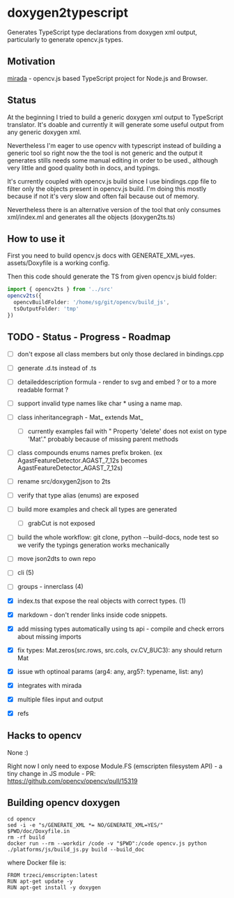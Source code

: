 # doxygen2typescript

Generates TypeScript type declarations from doxygen xml output, particularly to generate opencv.js types.

## Motivation

[mirada](https://www.npmjs.com/package/mirada) - opencv.js based TypeScript project for Node.js and Browser.

## Status

At the beginning I tried to build a generic doxygen xml output to TypeScript translator. It's doable and currently it will generate some useful output from any generic doxygen xml.

Nevertheless I'm eager to use opencv with typescript instead of building a generic tool so right now the the tool is not generic and the output it generates stills needs some manual editing in order to be used., although very little and good quality both in docs, and typings. 

It's currently coupled with opencv.js build since I use bindings.cpp file to filter only the objects present in opencv.js build. I'm doing this mostly because if not it's very slow and often fail because out of memory. 

Nevertheless there is an alternative version of the tool that only consumes xml/index.ml and generates all the objects (doxygen2ts.ts)

## How to use it

First you need to build opencv.js docs with GENERATE_XML=yes. assets/Doxyfile is a working config.

Then this code should generate the TS from given opencv.js biuld folder:

```ts
import { opencv2ts } from '../src'
opencv2ts({
  opencvBuildFolder: '/home/sg/git/opencv/build_js',
  tsOutputFolder: 'tmp'
})
```

## TODO - Status - Progress - Roadmap
- [ ] don't expose all class members but only those declared in bindings.cpp
- [ ] generate .d.ts instead of .ts
- [ ] detaileddescription formula - render to svg and embed ? or to a more readable format ? 
- [ ] support invalid type names like char * using a name map. 
- [ ] class inheritancegraph - Mat_ extends Mat_
  - [ ] currently examples fail with " Property 'delete' does not exist on type 'Mat'." probably because of missing parent methods
- [ ] class compounds enums names prefix broken. (ex AgastFeatureDetector.AGAST_7_12s becomes AgastFeatureDetector_AGAST_7_12s)
- [ ] rename src/doxygen2json to 2ts 
- [ ] verify that type alias (enums) are exposed 
- [ ] build more examples and check all types are generated
  - [ ] grabCut is not exposed
- [ ] build the whole workflow: git clone, python --build-docs, node test so we verify the typings generation works mechanically
- [ ] move json2dts to own repo
- [ ] cli (5)
- [ ] groups - innerclass (4)
- [x] index.ts that expose the real objects with correct types. (1)
- [x] markdown - don't render links inside code snippets.
- [x] add missing types automatically using ts api - compile and check errors about missing imports 
- [x] fix types: Mat.zeros(src.rows, src.cols, cv.CV_8UC3): any should return Mat
- [x] issue wth optinoal params  (arg4: any, arg5?: typename, list: any)
- [x] integrates with mirada
- [x] multiple files input and output
- [x] refs
 

## Hacks to opencv

None :) 

Right now I only need to expose Module.FS (emscripten filesystem API) - a tiny change in JS module - PR: https://github.com/opencv/opencv/pull/15319

## Building opencv doxygen

```
cd opencv
sed -i -e "s/GENERATE_XML *= NO/GENERATE_XML=YES/" $PWD/doc/Doxyfile.in
rm -rf build 
docker run --rm --workdir /code -v "$PWD":/code opencv.js python ./platforms/js/build_js.py build --build_doc
```

where Docker file is:

```
FROM trzeci/emscripten:latest
RUN apt-get update -y
RUN apt-get install -y doxygen
```
